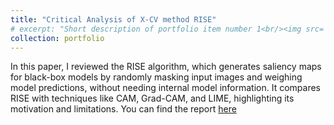 ```yaml
---
title: "Critical Analysis of X-CV method RISE"
# excerpt: "Short description of portfolio item number 1<br/><img src='/images/500x300.png'>"
collection: portfolio
---
```


In this paper, I reviewed the RISE algorithm, which generates saliency maps for black-box models by randomly masking input images and weighing model predictions, without needing internal model information. It compares RISE with techniques like CAM, Grad-CAM, and LIME, highlighting its motivation and limitations. You can find the report   <a href="https://drive.google.com/file/d/1JNJSFK2QaX8Rge3o1Xg1eT6hJIUSNjg0/view?usp=sharing">here</a>